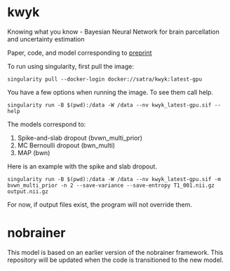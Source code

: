 # kwyk
Knowing what you know - Bayesian Neural Network for brain parcellation and uncertainty estimation

Paper, code, and model corresponding to [preprint](https://arxiv.org/abs/1812.01719)

To run using singularity, first pull the image:

```
singularity pull --docker-login docker://satra/kwyk:latest-gpu
```

You have a few options when running the image. To see them call help.
```
singularity run -B $(pwd):/data -W /data --nv kwyk_latest-gpu.sif --help
```

The models correspond to:
1. Spike-and-slab dropout (bvwn_multi_prior)
2. MC Bernoulli dropout (bwn_multi)
3. MAP (bwn)

Here is an example with the spike and slab dropout.
```
singularity run -B $(pwd):/data -W /data --nv kwyk_latest-gpu.sif -m bvwn_multi_prior -n 2 --save-variance --save-entropy T1_001.nii.gz output.nii.gz
```

For now, if output files exist, the program will not override them.

# nobrainer

This model is based on an earlier version of the nobrainer framework. This repository will be updated when the code is transitioned to the new model.
